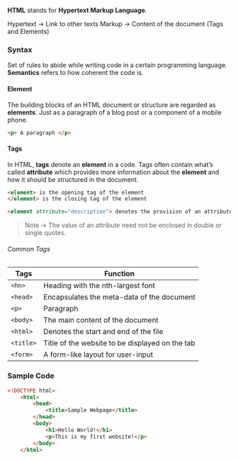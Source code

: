 **HTML** stands for **Hypertext Markup Language**.

Hypertext → Link to other texts
Markup → Content of the document (Tags and Elements)

### Syntax
Set of rules to abide while writing code in a certain programming language. **Semantics** refers to how coherent the code is.

#### Element
The building blocks of an HTML document or structure are regarded as **elements**. Just as a paragraph of a blog post or a component of a mobile phone.

```html
<p> A paragraph </p>
```

#### Tags
In HTML, **tags** denote an **element** in a code. Tags often contain what’s called **attribute** which provides more information about the **element** and how it should be structured in the document.

```html
<element> is the opening tag of the element
</element> is the closing tag of the element

<element attribute="description"> denotes the provision of an attribute and associated value
```


>Note → The value of an attribute need not be enclosed in double or single quotes.
 
###### Common Tags
 
| Tags | Function |
|-----|---|
| `<hn>` | Heading with the nth-largest font |
| `<head>` | Encapsulates the meta-data of the document |
| `<p>` | Paragraph |
| `<body>` | The main content of the document |
| `<html>` | Denotes the start and end of the file |
| `<title>` | Title of the website to be displayed on the tab |
| `<form>` | A form-like layout for user-input |

### Sample Code

```html
<!DOCTYPE html>
	<html>
		<head>
			<title>Sample Webpage</title>
		</head>
		<body>
			<h1>Hello World!</h1>
			<p>This is my first website!</p>
		</body>
	</html>
```
